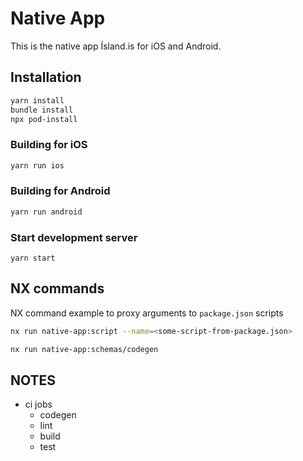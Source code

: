 # Native App

This is the native app Ísland.is for iOS and Android.

## Installation

```bash
yarn install
bundle install
npx pod-install
```

### Building for iOS

```bash
yarn run ios
```

### Building for Android

```bash
yarn run android
```

### Start development server

```
yarn start
```

## NX commands

NX command example to proxy arguments to `package.json` scripts

```bash
nx run native-app:script --name=<some-script-from-package.json>
```

```bash
nx run native-app:schemas/codegen
```

## NOTES

- ci jobs
  - codegen
  - lint
  - build
  - test
